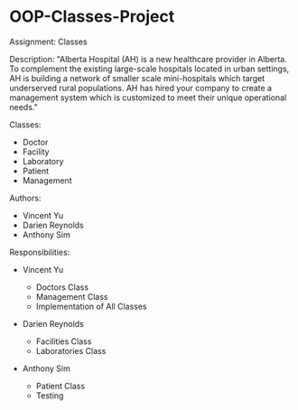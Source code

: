 # OOP-Classes-Project

Assignment: Classes

Description: 
"Alberta Hospital (AH) is a new healthcare provider in Alberta. To complement the existing large-scale hospitals located in urban settings, AH is building a network of smaller scale mini-hospitals which target underserved rural populations. AH has hired your company to create a management system which is customized to meet their unique operational needs."

Classes:
  - Doctor
  - Facility
  - Laboratory
  - Patient
  - Management

Authors:
  - Vincent Yu
  - Darien Reynolds
  - Anthony Sim

Responsibilities:
  - Vincent Yu 
    - Doctors Class
    - Management Class
    - Implementation of All Classes

  - Darien Reynolds
    - Facilities Class
    - Laboratories Class

  - Anthony Sim
    - Patient Class
    - Testing 

